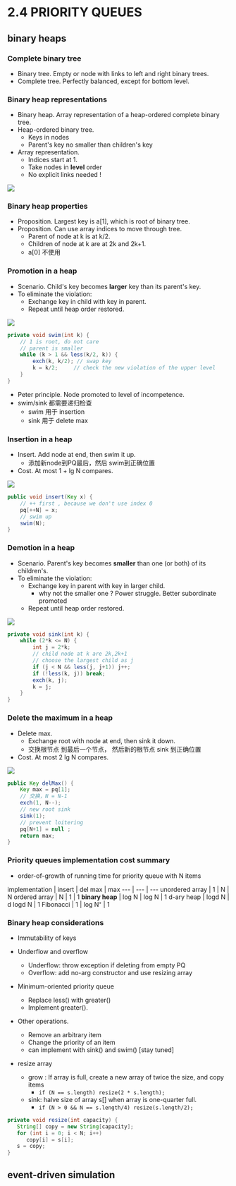 

# 2.4 PRIORITY QUEUES

## binary heaps

### Complete binary tree

 - Binary tree. Empty or node with links to left and right binary trees.
 - Complete tree. Perfectly balanced, except for bottom level.

### Binary heap representations

 - Binary heap. Array representation of a heap-ordered complete binary tree.
 - Heap-ordered binary tree.
    - Keys in nodes
    - Parent's key no smaller than children's key
 - Array representation.
    - Indices start at 1.
    - Take nodes in **level** order
    - No explicit links needed !

![](https://raw.githubusercontent.com/mebusy/notes/master/imgs/algor1_pq_heap_repre.png)

### Binary heap properties

 - Proposition. Largest key is a[1], which is root of binary tree.
 - Proposition. Can use array indices to move through tree.
    - Parent of node at k is at k/2.
    - Children of node at k are at 2k and 2k+1.
    - a[0] 不使用


### Promotion in a heap

 - Scenario. Child's key becomes **larger** key than its parent's key.
 - To eliminate the violation:
    - Exchange key in child with key in parent.
    - Repeat until heap order restored.

![](https://raw.githubusercontent.com/mebusy/notes/master/imgs/algorI_pq_swim.png)

```java
private void swim(int k) {
    // 1 is root, do not care
    // parent is smaller 
    while (k > 1 && less(k/2, k)) {
        exch(k, k/2); // swap key
        k = k/2;     // check the new violation of the upper level
    }    
}
```

 - Peter principle. Node promoted to level of incompetence.
 - swim/sink 都需要递归检查
    - swim 用于 insertion
    - sink 用于 delete max

### Insertion in a heap

 - Insert. Add node at end, then swim it up.
    - 添加新node到PQ最后，然后 swim到正确位置
 - Cost. At most 1 + lg N compares.

![](https://raw.githubusercontent.com/mebusy/notes/master/imgs/algorI_pq_insertion.png)

```java
public void insert(Key x) {
    // ++ first , because we don't use index 0
    pq[++N] = x;
    // swim up
    swim(N); 
}
```

### Demotion in a heap

 - Scenario. Parent's key becomes **smaller** than one (or both) of its children's.
 - To eliminate the violation:
    - Exchange key in parent with key in larger child. 
        - why not the smaller one ? Power struggle. Better subordinate promoted
    - Repeat until heap order restored.
 
![](https://raw.githubusercontent.com/mebusy/notes/master/imgs/algorI_pq_sink.png)

```java
private void sink(int k) {
    while (2*k <= N) {
        int j = 2*k;
        // child node at k are 2k,2k+1 
        // choose the largest child as j
        if (j < N && less(j, j+1)) j++;
        if (!less(k, j)) break;
        exch(k, j);
        k = j;    
    }    
}
```


### Delete the maximum in a heap

 - Delete max.
    - Exchange root with node at end, then sink it down.
    - 交换根节点 到最后一个节点， 然后新的根节点 sink 到正确位置
 - Cost. At most 2 lg N compares.

![](https://raw.githubusercontent.com/mebusy/notes/master/imgs/algorI_pq_deletemax.png)

```java
public Key delMax() {
    Key max = pq[1];
    // 交换，N = N-1
    exch(1, N--);
    // new root sink
    sink(1);
    // prevent loitering
    pq[N+1] = null ;
    return max;    
}
```

### Priority queues implementation cost summary

 - order-of-growth of running time for priority queue with N items

implementation | insert | del max | max 
--- | --- | --- 
unordered array | 1 | N | N
ordered array | N | 1 | 1
**binary heap** | log N | log N | 1
d-ary heap | logd N | d logd N | 1 
Fibonacci | 1 | log N⁺ | 1 

### Binary heap considerations

 - Immutability of keys
 - Underflow and overflow
    - Underflow: throw exception if deleting from empty PQ
    - Overflow: add no-arg constructor and use resizing array
 - Minimum-oriented priority queue
    - Replace less() with greater()
    - Implement greater().
 - Other operations.
    - Remove an arbitrary item
    - Change the priority of an item
    - can implement with sink() and swim() [stay tuned]
    

 - resize array
    - grow : If array is full, create a new array of twice the size, and copy items
        - `if (N == s.length) resize(2 * s.length);`
    - sink: halve size of array s[] when array is one-quarter full.
        - `if (N > 0 && N == s.length/4) resize(s.length/2);`

```java
private void resize(int capacity) {
   String[] copy = new String[capacity];
   for (int i = 0; i < N; i++)
      copy[i] = s[i];
   s = copy;
}
```



## event-driven simulation



